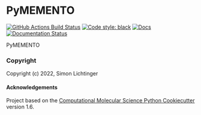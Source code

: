PyMEMENTO
==============================
[//]: # (Badges)
[![GitHub Actions Build Status](https://github.com/simonlichtinger/PyMEMENTO/workflows/CI/badge.svg)](https://github.com/simonlichtinger/PyMEMENTO/actions?query=workflow%3ACI)
[![Code style: black](https://img.shields.io/badge/code%20style-black-000000.svg)](https://github.com/psf/black)
[![Docs](https://img.shields.io/badge/pymemento.readthedocs.io-blueviolet)](https://pymemento.readthedocs.io)
[![Documentation Status](https://readthedocs.org/projects/pymemento/badge/?version=latest)](https://pymemento.readthedocs.io/en/latest/?badge=latest)

PyMEMENTO

### Copyright

Copyright (c) 2022, Simon Lichtinger


#### Acknowledgements
 
Project based on the 
[Computational Molecular Science Python Cookiecutter](https://github.com/molssi/cookiecutter-cms) version 1.6.
